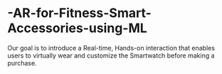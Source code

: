 # -AR-for-Fitness-Smart-Accessories-using-ML
Our goal is to introduce a Real-time, Hands-on interaction that enables users to virtually wear and customize the Smartwatch before making a purchase.
